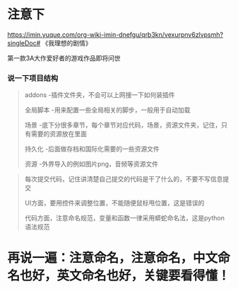 # 注意下

https://imin.yuque.com/org-wiki-imin-dnefgu/qrb3kn/vexurpnv6zlvpsmh?singleDoc# 《我理想的剧情》

第一款3A大作爱好者的游戏作品即将问世

### 说一下项目结构
> addons -插件文件夹，不会可以上网搜一下如何装插件
>
> 全局脚本 -用来配置一些全局相关的脚步，一般用于自动加载
>
> 场景 -底下分很多章节，每个章节对应代码，场景，资源文件夹，记住，只有需要的资源放在里面
>
> 持久化 -后面做存档和国际化需要的一些资源文件
>
> 资源 -外界导入的例如图片png，音频等资源文件



> 每次提交代码，记住讲清楚自己提交的代码是干了什么的，不要不写信息提交
>
> UI方面，要用控件来调整位置，不能随便鼠标甩位置，这是错误的
>
> 代码方面，注意命名规范，变量和函数一律采用蟒蛇命名法，这是python语法规范

# 再说一遍：注意命名，注意命名，中文命名也好，英文命名也好，关键要看得懂！
